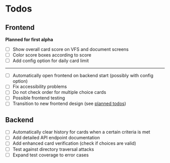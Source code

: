 # Todos

## Frontend

**Planned for first alpha**

- [ ] Show overall card score on VFS and document screens
- [ ] Color score boxes according to score
- [ ] Add config option for daily card limit

---

- [ ] Automatically open frontend on backend start (possibly with config option)
- [ ] Fix accessibility problems
- [ ] Do not check order for multiple choice cards
- [ ] Possible frontend testing
- [ ] Transition to new frontend design (see [planned todos](../TODOS.md))

## Backend

- [ ] Automatically clear history for cards when a certain criteria is met
- [ ] Add detailed API endpoint documentation
- [ ] Add enhanced card verification (check if choices are valid)
- [ ] Test against directory traversal attacks
- [ ] Expand test coverage to error cases
